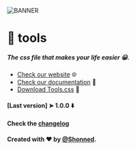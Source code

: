 ![BANNER](https://i.ibb.co/fSRkFYY/banner.png)

# 👋 tools
##### The css file that makes your life easier 😀.
+ [Check our website](https://tools-css.com) 🌐
+ [Check our documentation](https://tools-css.com/doc.html) 📖
+ [Download Tools.css](https://tools-css.com/download.html) 🦄
#### [Last version] ➤ 1.0.0 ⬇️
####     Check the [changelog](CHANGELOG.md)
#### Created with ♥ by [@Shonned](https://instagram.com/067pm).
